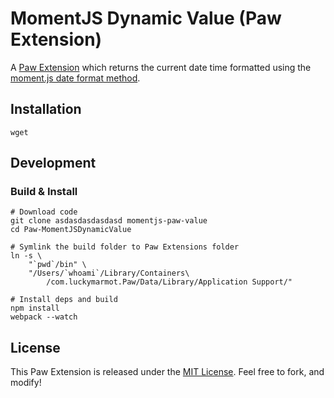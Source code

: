 # MomentJS Dynamic Value (Paw Extension)

A [Paw Extension](http://luckymarmot.com/paw/extensions/) which returns the current date time formatted using the [moment.js date format method](http://momentjs.com/docs/#/parsing/string-format/). 

## Installation

```
wget 
```

## Development

### Build & Install

```
# Download code
git clone asdasdasdasdasd momentjs-paw-value
cd Paw-MomentJSDynamicValue

# Symlink the build folder to Paw Extensions folder
ln -s \
	"`pwd`/bin" \
	"/Users/`whoami`/Library/Containers\
		/com.luckymarmot.Paw/Data/Library/Application Support/"

# Install deps and build
npm install
webpack --watch
```

## License

This Paw Extension is released under the [MIT License](LICENSE). Feel free to fork, and modify!